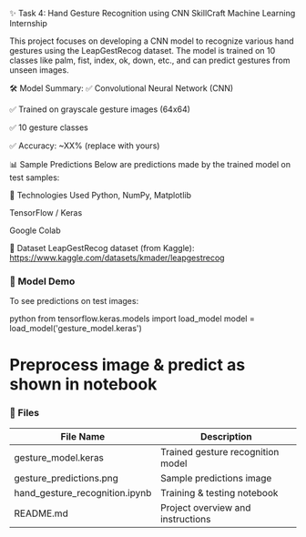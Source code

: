 ✨ Task 4: Hand Gesture Recognition using CNN
SkillCraft Machine Learning Internship

This project focuses on developing a CNN model to recognize various hand gestures using the LeapGestRecog dataset.
The model is trained on 10 classes like palm, fist, index, ok, down, etc., and can predict gestures from unseen images.

🛠️ Model Summary:
✅ Convolutional Neural Network (CNN)

✅ Trained on grayscale gesture images (64x64)

✅ 10 gesture classes

✅ Accuracy: ~XX% (replace with yours)

📊 Sample Predictions
Below are predictions made by the trained model on test samples:


🧠 Technologies Used
Python, NumPy, Matplotlib

TensorFlow / Keras

Google Colab

📂 Dataset
LeapGestRecog dataset (from Kaggle):
https://www.kaggle.com/datasets/kmader/leapgestrecog

### 🤖 Model Demo

To see predictions on test images:

python
from tensorflow.keras.models import load_model
model = load_model('gesture_model.keras')

# Preprocess image & predict as shown in notebook


### 📁 Files

| File Name                     | Description                           |
|------------------------------|---------------------------------------|
| gesture_model.keras       | Trained gesture recognition model     |
| gesture_predictions.png    | Sample predictions image              |
| hand_gesture_recognition.ipynb | Training & testing notebook        |
| README.md                  | Project overview and instructions     |


